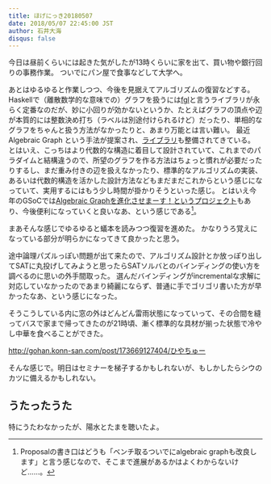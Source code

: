 ```yaml
---
title: ほげにっき20180507
date: 2018/05/07 22:45:00 JST
author: 石井大海
disqus: false
---
```


今日は昼前くらいには起きた気がしたが13時くらいに家を出て、買い物や銀行回りの事務作業。
ついでにパン屋で食事などして大学へ。

あとはゆるゆると作業しつつ、今後を見据えてアルゴリズムの復習などする。
Haskellで（離散数学的な意味での）グラフを扱うには[fgl][fgl]と言うライブラリが永らく定番なのだが、妙に小回りが効かないというか、たとえばグラフの頂点や辺が本質的には整数決め打ち（ラベルは別途付けられるけど）だったり、単相的なグラフをちゃんと扱う方法がなかったりと、あまり万能とは言い難い。
最近 Algebraic Graph という手法が提案され、[ライブラリ][alga]も整備されてきている。
とはいえ、こっちはより代数的な構造に着目して設計されていて、これまでのパラダイムと結構違うので、所望のグラフを作る方法はちょっと慣れが必要だったりするし、まだ重み付きの辺を扱えなかったり、標準的なアルゴリズムの実装、あるいは代数的構造を活かした設計方法などもまだまだこれからという感じになっていて、実用するにはもう少し時間が掛かりそうといった感じ。
とはいえ今年のGSoCでは[Algebraic Graphを進化させまーす！というプロジェクト][GSoC-alga]もあり、今後便利になっていくと良いなあ、という感じである[^1]。

まあそんな感じでゆるゆると蟻本を読みつつ復習を進めた。
かなりうろ覚えになっている部分が明らかになってきて良かったと思う。

[](asin:4839941068)

途中論理パズルっぽい問題が出て来たので、アルゴリズム設計とか放っぽり出してSATに丸投げしてみようと思ったらSATソルバとのバインディングの使い方を調べるのに思いの外手間取った。
選んだバインディングがincrementalな求解に対応していなかったのであまり綺麗にならず、普通に手でゴリゴリ書いた方が早かったなあ、という感じになった。

そうこうしている内に窓の外はどんどん雷雨状態になっていって、その合間を縫ってバスで家まで帰ってきたのが21時頃、漸く標準的な具材が揃った状態で冷やし中華を食べることができた。

 <div class="tumblr-post" data-href="https://embed.tumblr.com/embed/post/NvJbxbG4ja_bU6ZaCP5BrA/173669127404" data-did="0fb73caae3612defb693c1148f325705f2fb0efd"><a href="http://gohan.konn-san.com/post/173669127404/ひやちゅー">http://gohan.konn-san.com/post/173669127404/ひやちゅー</a></div>  <script async src="https://assets.tumblr.com/post.js"></script>

そんな感じで。明日はセミナーを梯子するかもしれないが、もしかしたらシウのカツに備えるかもしれない。

## うたったうた
特にうたわなかったが、陽水とたまを聴いたよ。

[alga]: hac:algebraic-graphs

[fgl]: hac:fgl

[GSoC-alga]: https://summerofcode.withgoogle.com/projects/#5856533557018624

[^1]: Proposalの書き口はどうも「ベンチ取るついでにalgebraic graphも改良します」と言う感じなので、そこまで進展があるかはよくわからないけど……。
